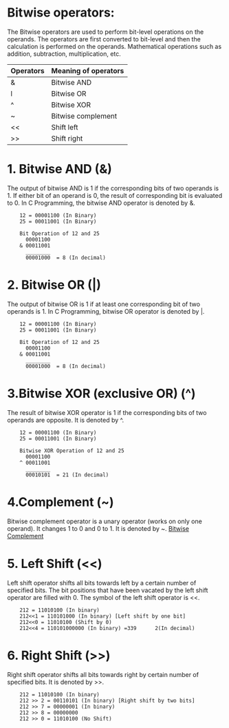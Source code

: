 # Bitwise operators:

The Bitwise operators are used to perform bit-level operations on the operands. The operators are first converted to bit-level and then the calculation is performed on the operands. Mathematical operations such as addition, subtraction, multiplication, etc.

| Operators | Meaning of operators |
| --------- | -------------------- |
| &         | Bitwise AND          |
| l         | Bitwise OR           |
| ^         | Bitwise XOR          |
| ~         | Bitwise complement   |
| <<        | Shift left           |
| >>        | Shift right          |

# 1. Bitwise AND (&)

The output of bitwise AND is 1 if the corresponding bits of two operands is 1. If either bit of an operand is 0, the result of corresponding bit is evaluated to 0.
In C Programming, the bitwise AND operator is denoted by &.

```
    12 = 00001100 (In Binary)
    25 = 00011001 (In Binary)

    Bit Operation of 12 and 25
      00001100
    & 00011001
      ________
      00001000  = 8 (In decimal)
```

# 2. Bitwise OR (|)

The output of bitwise OR is 1 if at least one corresponding bit of two operands is 1. In C Programming, bitwise OR operator is denoted by |.

```
    12 = 00001100 (In Binary)
    25 = 00011001 (In Binary)

    Bit Operation of 12 and 25
      00001100
    & 00011001
      ________
      00001000  = 8 (In decimal)
```

# 3.Bitwise XOR (exclusive OR) (^)

The result of bitwise XOR operator is 1 if the corresponding bits of two operands are opposite. It is denoted by ^.

```
    12 = 00001100 (In Binary)
    25 = 00011001 (In Binary)

    Bitwise XOR Operation of 12 and 25
      00001100
    ^ 00011001
      ________
      00010101  = 21 (In decimal)

```

# 4.Complement (~)

Bitwise complement operator is a unary operator (works on only one operand). It changes 1 to 0 and 0 to 1. It is denoted by ~.
[Bitwise Complement](https://www.programiz.com/c-programming/bitwise-operators)

# 5. Left Shift (<<)

Left shift operator shifts all bits towards left by a certain number of specified bits. The bit positions that have been vacated by the left shift operator are filled with 0. The symbol of the left shift operator is <<.

```
    212 = 11010100 (In binary)
    212<<1 = 110101000 (In binary) [Left shift by one bit]
    212<<0 = 11010100 (Shift by 0)
    212<<4 = 110101000000 (In binary) =339      2(In decimal)
```

# 6. Right Shift (>>)

Right shift operator shifts all bits towards right by certain number of specified bits. It is denoted by >>.

```
    212 = 11010100 (In binary)
    212 >> 2 = 00110101 (In binary) [Right shift by two bits]
    212 >> 7 = 00000001 (In binary)
    212 >> 8 = 00000000
    212 >> 0 = 11010100 (No Shift)
```
